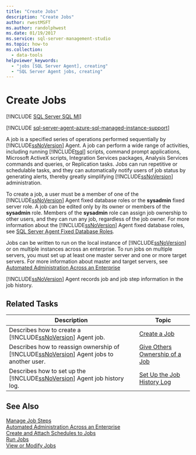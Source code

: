 ```yaml
---
title: "Create Jobs"
description: "Create Jobs"
author: rwestMSFT
ms.author: randolphwest
ms.date: 01/19/2017
ms.service: sql-server-management-studio
ms.topic: how-to
ms.collection:
  - data-tools
helpviewer_keywords:
  - "jobs [SQL Server Agent], creating"
  - "SQL Server Agent jobs, creating"
---
```

# Create Jobs
[!INCLUDE [SQL Server SQL MI](../includes/applies-to-version/sql-asdbmi.md)]

[!INCLUDE [sql-server-agent-azure-sql-managed-instance-support](../includes/sql-server-agent-azure-sql-managed-instance-support.md)]

A job is a specified series of operations performed sequentially by [!INCLUDE[ssNoVersion](../includes/ssnoversion-md.md)] Agent. A job can perform a wide range of activities, including running [!INCLUDE[tsql](../includes/tsql-md.md)] scripts, command prompt applications, Microsoft ActiveX scripts, Integration Services packages, Analysis Services commands and queries, or Replication tasks. Jobs can run repetitive or schedulable tasks, and they can automatically notify users of job status by generating alerts, thereby greatly simplifying [!INCLUDE[ssNoVersion](../includes/ssnoversion-md.md)] administration.  
  
To create a job, a user must be a member of one of the [!INCLUDE[ssNoVersion](../includes/ssnoversion-md.md)] Agent fixed database roles or the **sysadmin** fixed server role. A job can be edited only by its owner or members of the **sysadmin** role. Members of the **sysadmin** role can assign job ownership to other users, and they can run any job, regardless of the job owner. For more information about the [!INCLUDE[ssNoVersion](../includes/ssnoversion-md.md)] Agent fixed database roles, see [SQL Server Agent Fixed Database Roles](sql-server-agent-fixed-database-roles.md).  
  
Jobs can be written to run on the local instance of [!INCLUDE[ssNoVersion](../includes/ssnoversion-md.md)] or on multiple instances across an enterprise. To run jobs on multiple servers, you must set up at least one master server and one or more target servers. For more information about master and target servers, see [Automated Administration Across an Enterprise](automated-administration-across-an-enterprise.md)  
  
[!INCLUDE[ssNoVersion](../includes/ssnoversion-md.md)] Agent records job and job step information in the job history.  
  
## Related Tasks  
  
|Description|Topic|  
|-|-|  
|Describes how to create a [!INCLUDE[ssNoVersion](../includes/ssnoversion-md.md)] Agent job.|[Create a Job](create-a-job.md)|  
|Describes how to reassign ownership of [!INCLUDE[ssNoVersion](../includes/ssnoversion-md.md)] Agent jobs to another user.|[Give Others Ownership of a Job](give-others-ownership-of-a-job.md)|  
|Describes how to set up the [!INCLUDE[ssNoVersion](../includes/ssnoversion-md.md)] Agent job history log.|[Set Up the Job History Log](set-up-the-job-history-log.md)|  
  
## See Also  
[Manage Job Steps](manage-job-steps.md)  
[Automated Administration Across an Enterprise](automated-administration-across-an-enterprise.md)  
[Create and Attach Schedules to Jobs](create-and-attach-schedules-to-jobs.md)  
[Run Jobs](run-jobs.md)  
[View or Modify Jobs](view-or-modify-jobs.md)  
